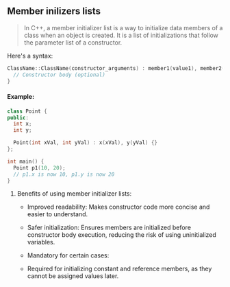 ## Member inilizers lists

> In C++, a member initializer list is a way to initialize data members of a class when an object is created. It is a list of initializations that follow the parameter list of a constructor.

Here's a syntax:

```cpp
ClassName::ClassName(constructor_arguments) : member1(value1), member2(value2), ... {
  // Constructor body (optional)
}
```

#### Example:

```cpp
class Point {
public:
  int x;
  int y;

  Point(int xVal, int yVal) : x(xVal), y(yVal) {}
};

int main() {
  Point p1(10, 20);
  // p1.x is now 10, p1.y is now 20
}
```

1. Benefits of using member initializer lists:

    - Improved readability: Makes constructor code more concise and easier to understand.

    - Safer initialization: Ensures members are initialized before constructor body execution, reducing the risk of using uninitialized variables.

    - Mandatory for certain cases:

    - Required for initializing constant and reference members, as they cannot be assigned values later.

